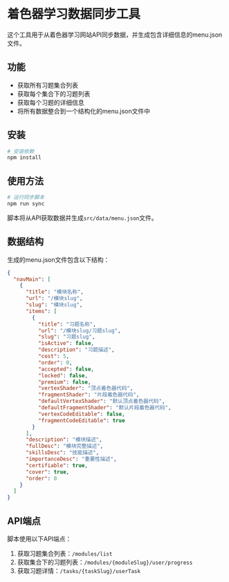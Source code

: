 # 着色器学习数据同步工具

这个工具用于从着色器学习网站API同步数据，并生成包含详细信息的menu.json文件。

## 功能

- 获取所有习题集合列表
- 获取每个集合下的习题列表
- 获取每个习题的详细信息
- 将所有数据整合到一个结构化的menu.json文件中

## 安装

```bash
# 安装依赖
npm install
```

## 使用方法

```bash
# 运行同步脚本
npm run sync
```

脚本将从API获取数据并生成`src/data/menu.json`文件。

## 数据结构

生成的menu.json文件包含以下结构：

```json
{
  "navMain": [
    {
      "title": "模块名称",
      "url": "/模块slug",
      "slug": "模块slug",
      "items": [
        {
          "title": "习题名称",
          "url": "/模块slug/习题slug",
          "slug": "习题slug",
          "isActive": false,
          "description": "习题描述",
          "cost": 5,
          "order": 0,
          "accepted": false,
          "locked": false,
          "premium": false,
          "vertexShader": "顶点着色器代码",
          "fragmentShader": "片段着色器代码",
          "defaultVertexShader": "默认顶点着色器代码",
          "defaultFragmentShader": "默认片段着色器代码",
          "vertexCodeEditable": false,
          "fragmentCodeEditable": true
        }
      ],
      "description": "模块描述",
      "fullDesc": "模块完整描述",
      "skillsDesc": "技能描述",
      "importanceDesc": "重要性描述",
      "certifiable": true,
      "cover": true,
      "order": 0
    }
  ]
}
```

## API端点

脚本使用以下API端点：

1. 获取习题集合列表：`/modules/list`
2. 获取集合下的习题列表：`/modules/{moduleSlug}/user/progress`
3. 获取习题详情：`/tasks/{taskSlug}/userTask`
